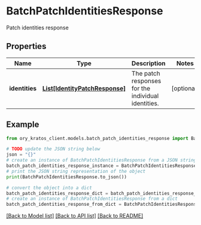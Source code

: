 # BatchPatchIdentitiesResponse

Patch identities response

## Properties

Name | Type | Description | Notes
------------ | ------------- | ------------- | -------------
**identities** | [**List[IdentityPatchResponse]**](IdentityPatchResponse.md) | The patch responses for the individual identities. | [optional] 

## Example

```python
from ory_kratos_client.models.batch_patch_identities_response import BatchPatchIdentitiesResponse

# TODO update the JSON string below
json = "{}"
# create an instance of BatchPatchIdentitiesResponse from a JSON string
batch_patch_identities_response_instance = BatchPatchIdentitiesResponse.from_json(json)
# print the JSON string representation of the object
print(BatchPatchIdentitiesResponse.to_json())

# convert the object into a dict
batch_patch_identities_response_dict = batch_patch_identities_response_instance.to_dict()
# create an instance of BatchPatchIdentitiesResponse from a dict
batch_patch_identities_response_from_dict = BatchPatchIdentitiesResponse.from_dict(batch_patch_identities_response_dict)
```
[[Back to Model list]](../README.md#documentation-for-models) [[Back to API list]](../README.md#documentation-for-api-endpoints) [[Back to README]](../README.md)


